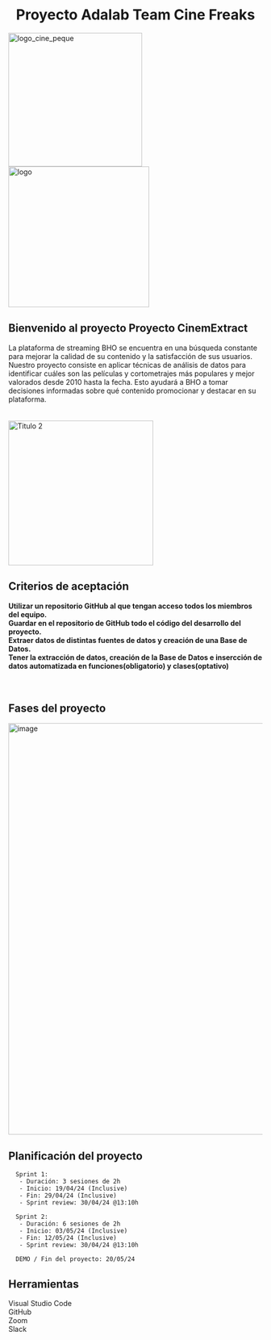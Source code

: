 <h1 align='center'>Proyecto Adalab Team Cine Freaks</h1>


<img width="265" alt="logo_cine_peque" src="https://github.com/fernandaMarti/Proyecto-da-promo-H-modulo-2-team1-cine_freaks/assets/99440874/97ba0983-3376-4b44-83dd-9d29a827d062"> <img width="279" alt="logo" src="https://github.com/fernandaMarti/Proyecto-da-promo-H-modulo-2-team1-cine_freaks/assets/99440874/fa57d795-5213-4648-98fb-852bf3976090">



<h2>Bienvenido al proyecto Proyecto CinemExtract</h2> La plataforma de streaming BHO se encuentra en una búsqueda constante para mejorar la calidad de su contenido y la satisfacción de sus usuarios. Nuestro proyecto consiste en aplicar técnicas de análisis de datos para identificar cuáles son las películas y cortometrajes más populares y mejor valorados desde 2010 hasta la fecha. Esto ayudará a BHO a tomar decisiones informadas sobre qué contenido promocionar y destacar en su plataforma.

</br>
</br>
</br>


<img width="287" alt="Titulo 2" src="https://github.com/fernandaMarti/Proyecto-da-promo-H-modulo-2-team1-cine_freaks/assets/99440874/8b7d3c29-6cd0-4f38-830d-2d2cc4b05787">

</br>

<h2> Criterios de aceptación</h2>
<b> Utilizar un repositorio GitHub al que tengan acceso todos los miembros del equipo.</b></br>
<b> Guardar en el repositorio de GitHub todo el código del desarrollo del proyecto.</b></br>
<b> Extraer datos de distintas fuentes de datos y creación de una Base de Datos.</b></br>
<b>Tener la extracción de datos, creación de la Base de Datos e insercción de datos automatizada en funciones(obligatorio) y clases(optativo)</b></br>
</br>
</br>

<h2> Fases del proyecto</h2>

<img width="816" alt="image" src="https://github.com/isamartineztorrego/Proyecto_Modulo02_CinemExtract/assets/162314262/aec0d30b-fd4f-40b5-ae74-e31eebb31607">



<h2> Planificación del proyecto</h2>

      Sprint 1:
       - Duración: 3 sesiones de 2h 
       - Inicio: 19/04/24 (Inclusive)
       - Fin: 29/04/24 (Inclusive)
       - Sprint review: 30/04/24 @13:10h 
 
      Sprint 2:
       - Duración: 6 sesiones de 2h 
       - Inicio: 03/05/24 (Inclusive)
       - Fin: 12/05/24 (Inclusive)
       - Sprint review: 30/04/24 @13:10h

      DEMO / Fin del proyecto: 20/05/24

<h2>Herramientas</h2>
Visual Studio Code </br>
GitHub </br>
Zoom</br>
Slack</br>
